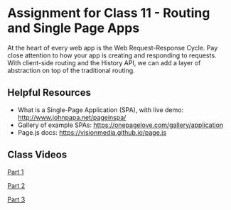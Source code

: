 # Assignment for Class 11 - Routing and Single Page Apps

At the heart of every web app is the Web Request-Response Cycle. Pay close attention to how your app is creating and responding to requests. With client-side routing and the History API, we can add a layer of abstraction on top of the traditional routing.

## Helpful Resources
- What is a Single-Page Application (SPA), with live demo: http://www.johnpapa.net/pageinspa/
- Gallery of example SPAs: https://onepagelove.com/gallery/application
- Page.js docs: https://visionmedia.github.io/page.js

## Class Videos
[Part 1](https://youtu.be/oY7rkSTfvhc)

[Part 2](https://youtu.be/3qavMvb1_3I)

[Part 3](https://youtu.be/URQV_L0fwjA)
